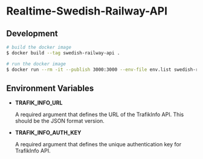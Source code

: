 # Realtime-Swedish-Railway-API

## Development

```sh
# build the docker image
$ docker build --tag swedish-railway-api .

# run the docker image
$ docker run --rm -it --publish 3000:3000 --env-file env.list swedish-railway-api
```

## Environment Variables

* __TRAFIK_INFO_URL__

    A required argument that defines the URL of the TrafikInfo API. This should be the JSON format version.

* __TRAFIK_INFO_AUTH_KEY__

    A required argument that defines the unique authentication key for TrafikInfo API.
